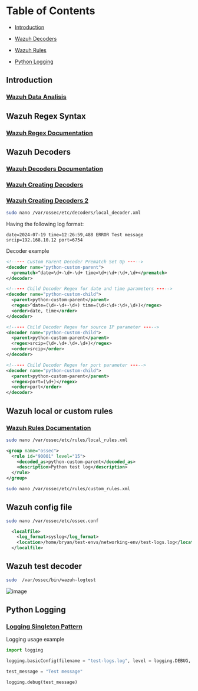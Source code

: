 # Table of Contents

- [Introduction](#introduction)

- [Wazuh Decoders](#wazuh-decoders)

- [Wazuh Rules](#wazuh-local-or-custom-rules)

- [Python Logging](#python-logging)

## Introduction
### [Wazuh Data Analisis](https://documentation.wazuh.com/current/user-manual/ruleset/index.html)
## Wazuh Regex Syntax

### [Wazuh Regex Documentation](https://documentation.wazuh.com/current/user-manual/ruleset/ruleset-xml-syntax/regex.html)


## Wazuh Decoders

### [Wazuh Decoders Documentation](https://documentation.wazuh.com/current/user-manual/ruleset/ruleset-xml-syntax/decoders.html)

### [Wazuh Creating Decoders](https://wazuh.com/blog/creating-decoders-and-rules-from-scratch/)
### [Wazuh Creating Decoders 2](https://medium.com/@bishesh404/blog-on-wazuh-d3fdfe19abc1)

```bash
sudo nano /var/ossec/etc/decoders/local_decoder.xml
```

Having the following log format:

```
date=2024-07-19 time=12:26:59,488 ERROR Test message srcip=192.168.10.12 port=6754
```

Decoder example
```xml
<!----- Custom Parent Decoder Prematch Set Up ----->
<decoder name="python-custom-parent">
  <prematch>^date=\d+-\d+-\d+ time=\d+:\d+:\d+,\d+</prematch>
</decoder>

<!----- Child Decoder Regex for date and time parameters ----->
<decoder name="python-custom-child">
  <parent>python-custom-parent</parent>
  <regex>^date=(\d+-\d+-\d+) time=(\d+:\d+:\d+,\d+)</regex>
  <order>date, time</order>
</decoder>

<!----- Child Decoder Regex for source IP parameter ----->
<decoder name="python-custom-child">
  <parent>python-custom-parent</parent>
  <regex>srcip=(\d+.\d+.\d+.\d+)</regex>
  <order>srcip</order>
</decoder>

<!----- Child Decoder Regex for port parameter ----->
<decoder name="python-custom-child">
  <parent>python-custom-parent</parent>
  <regex>port=(\d+)</regex>
  <order>port</order>
</decoder>

```

## Wazuh local or custom rules

### [Wazuh Rules Documentation](https://documentation.wazuh.com/current/user-manual/ruleset/ruleset-xml-syntax/rules.html) 

```bash
sudo nano /var/ossec/etc/rules/local_rules.xml
```

```xml
<group name="ossec">
  <rule id="90001" level="15">
    <decoded_as>python-custom-parent</decoded_as>
    <description>Python test log</description>
  </rule>
</group>
```


```bash
sudo nano /var/ossec/etc/rules/custom_rules.xml
```

## Wazuh config file

```bash
sudo nano /var/ossec/etc/ossec.conf
```

```xml
  <localfile>
    <log_format>syslog</log_format>
    <location>/home/bryan/test-envs/networking-env/test-logs.log</location>
  </localfile>
```

## Wazuh test decoder

```bash
sudo  /var/ossec/bin/wazuh-logtest
```
![image](https://github.com/user-attachments/assets/19bd9931-d0d3-477c-96a7-b6dc37274780)



## Python Logging

### [Logging Singleton Pattern](https://towardsdev.com/implementing-the-singleton-pattern-in-python-1a407af9e791)

Logging usage example

```python
import logging

logging.basicConfig(filename = "test-logs.log", level = logging.DEBUG, format = "%(asctime)s %(levelname)s %(threadName)-10s %(message)s",)

test_message = "Test message"

logging.debug(test_message)
```

